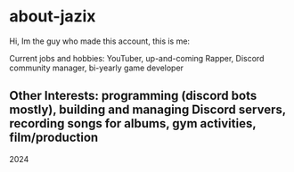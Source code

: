 # about-jazix
Hi, Im the guy who made this account, this is me:

Current jobs and hobbies: YouTuber, up-and-coming Rapper, Discord community manager, bi-yearly game developer

Other Interests: programming (discord bots mostly), building and managing Discord servers, recording songs for albums, gym activities, film/production
---------------------------------
2024
